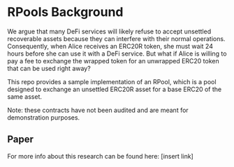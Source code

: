 # RPools Background

We argue that many DeFi services will likely refuse to accept unsettled recoverable assets because they can interfere with their normal operations. Consequently, when Alice receives an ERC20R token, she must wait 24 hours before she can use it with a DeFi service. But what if Alice is willing to pay a fee to exchange the wrapped token for an unwrapped ERC20 token that can be used right away?

This repo provides a sample implementation of an RPool, which is a pool designed to exchange an unsettled ERC20R asset for a base ERC20 of the same asset.

Note: these contracts have not been audited and are meant for demonstration purposes.

## Paper

For more info about this research can be found here: [insert link]
